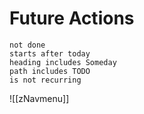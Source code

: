 # Future Actions
```tasks
not done
starts after today
heading includes Someday
path includes TODO
is not recurring

```


![[zNavmenu]]